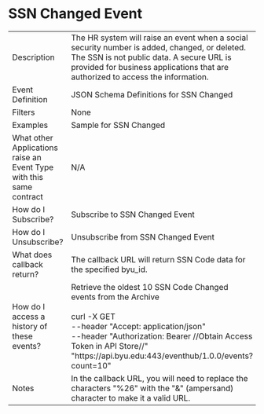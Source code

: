 # SSN Changed Event

<table align="center">
    <tr>
        <td>Description</td>
        <td>The HR system will raise an event when a social security number is added, changed, or deleted.<br>The SSN is not public data. A secure URL is provided for business applications that are authorized to access the information.</td>
    </tr>
    <tr>
        <td>Event Definition</td>
        <td>JSON Schema Definitions for SSN Changed</td>
    </tr>
    <tr>
        <td>Filters</td>
        <td>None</td>
    </tr>
    <tr>
        <td>Examples</td>
        <td>Sample for SSN Changed</td>
    </tr>
    <tr>
        <td>What other Applications raise an Event Type with this same contract</td>
        <td>N/A</td>
    </tr>
    <tr>
        <td>How do I Subscribe?</td>
        <td>Subscribe to SSN Changed Event</td>
    </tr>
    <tr>
        <td>How do I Unsubscribe?</td>
        <td>Unsubscribe from SSN Changed Event</td>
    </tr>
    <tr>
        <td>What does callback return?</td>
        <td>The callback URL will return SSN Code data for the specified byu_id.</td>
    </tr>
    <tr>
        <td>How do I access a history of these events?</td>
        <td>Retrieve the oldest 10 SSN Code Changed events from the Archive<br><br>curl -X GET<br>--header "Accept: application/json" <br>--header "Authorization: Bearer //Obtain Access Token in API Store//" <br>"https://<span></span>api.byu.edu:443/eventhub/1.0.0/events?count=10"</td>
    </tr>
    <tr>
        <td>Notes</td>
        <td>In the callback URL, you will need to replace the characters "%26" with the "&" (ampersand) character to make it a valid URL.</td>
    </tr>
</table>
